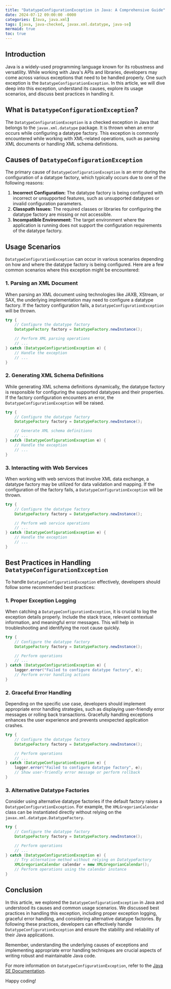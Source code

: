 ```yaml
---
title: "DatatypeConfigurationException in Java: A Comprehensive Guide"
date: 2024-07-12 09:00:00 -0000
categories: [Java, java.xml]
tags: [java, java-checked, javax.xml.datatype, java-se]
mermaid: true
toc: true
---
```



## Introduction
Java is a widely-used programming language known for its robustness and versatility. While working with Java's APIs and libraries, developers may come across various exceptions that need to be handled properly. One such exception is the `DatatypeConfigurationException`. In this article, we will dive deep into this exception, understand its causes, explore its usage scenarios, and discuss best practices in handling it.

## What is `DatatypeConfigurationException`?
The `DatatypeConfigurationException` is a checked exception in Java that belongs to the `javax.xml.datatype` package. It is thrown when an error occurs while configuring a datatype factory. This exception is commonly encountered while working with XML-related operations, such as parsing XML documents or handling XML schema definitions.

## Causes of `DatatypeConfigurationException`
The primary cause of `DatatypeConfigurationException` is an error during the configuration of a datatype factory, which typically occurs due to one of the following reasons:
1. **Incorrect Configuration:** The datatype factory is being configured with incorrect or unsupported features, such as unsupported datatypes or invalid configuration parameters.
2. **Classpath Issues:** The required classes or libraries for configuring the datatype factory are missing or not accessible.
3. **Incompatible Environment:** The target environment where the application is running does not support the configuration requirements of the datatype factory.

## Usage Scenarios
`DatatypeConfigurationException` can occur in various scenarios depending on how and where the datatype factory is being configured. Here are a few common scenarios where this exception might be encountered:

### 1. Parsing an XML Document
When parsing an XML document using technologies like JAXB, XStream, or SAX, the underlying implementation may need to configure a datatype factory. If the factory configuration fails, a `DatatypeConfigurationException` will be thrown.

```java
try {
    // Configure the datatype factory
    DatatypeFactory factory = DatatypeFactory.newInstance();

    // Perform XML parsing operations
    // ...
} catch (DatatypeConfigurationException e) {
    // Handle the exception
    // ...
}
```

### 2. Generating XML Schema Definitions
While generating XML schema definitions dynamically, the datatype factory is responsible for configuring the supported datatypes and their properties. If the factory configuration encounters an error, the `DatatypeConfigurationException` will be raised.

```java
try {
    // Configure the datatype factory
    DatatypeFactory factory = DatatypeFactory.newInstance();

    // Generate XML schema definitions
    // ...
} catch (DatatypeConfigurationException e) {
    // Handle the exception
    // ...
}
```

### 3. Interacting with Web Services
When working with web services that involve XML data exchange, a datatype factory may be utilized for data validation and mapping. If the configuration of the factory fails, a `DatatypeConfigurationException` will be thrown.

```java
try {
    // Configure the datatype factory
    DatatypeFactory factory = DatatypeFactory.newInstance();

    // Perform web service operations
    // ...
} catch (DatatypeConfigurationException e) {
    // Handle the exception
    // ...
}
```

## Best Practices in Handling `DatatypeConfigurationException`
To handle `DatatypeConfigurationException` effectively, developers should follow some recommended best practices:

### 1. Proper Exception Logging
When catching a `DatatypeConfigurationException`, it is crucial to log the exception details properly. Include the stack trace, relevant contextual information, and meaningful error messages. This will help in troubleshooting and identifying the root cause quickly.

```java
try {
    // Configure the datatype factory
    DatatypeFactory factory = DatatypeFactory.newInstance();

    // Perform operations
    // ...
} catch (DatatypeConfigurationException e) {
    logger.error("Failed to configure datatype factory", e);
    // Perform error handling actions
}
```

### 2. Graceful Error Handling
Depending on the specific use case, developers should implement appropriate error handling strategies, such as displaying user-friendly error messages or rolling back transactions. Gracefully handling exceptions enhances the user experience and prevents unexpected application crashes.

```java
try {
    // Configure the datatype factory
    DatatypeFactory factory = DatatypeFactory.newInstance();

    // Perform operations
    // ...
} catch (DatatypeConfigurationException e) {
    logger.error("Failed to configure datatype factory", e);
    // Show user-friendly error message or perform rollback
}
```

### 3. Alternative Datatype Factories
Consider using alternative datatype factories if the default factory raises a `DatatypeConfigurationException`. For example, the `XMLGregorianCalendar` class can be instantiated directly without relying on the `javax.xml.datatype.DatatypeFactory`.

```java
try {
    // Configure the datatype factory
    DatatypeFactory factory = DatatypeFactory.newInstance();

    // Perform operations
    // ...
} catch (DatatypeConfigurationException e) {
    // Try alternative method without relying on DatatypeFactory
    XMLGregorianCalendar calendar = new XMLGregorianCalendar();
    // Perform operations using the calendar instance
}
```

## Conclusion
In this article, we explored the `DatatypeConfigurationException` in Java and understood its causes and common usage scenarios. We discussed best practices in handling this exception, including proper exception logging, graceful error handling, and considering alternative datatype factories. By following these practices, developers can effectively handle `DatatypeConfigurationException` and ensure the stability and reliability of their Java applications.

Remember, understanding the underlying causes of exceptions and implementing appropriate error handling techniques are crucial aspects of writing robust and maintainable Java code.

For more information on `DatatypeConfigurationException`, refer to the [Java SE Documentation](https://docs.oracle.com/en/java/javase/reference/api/javax/xml/datatype/DatatypeConfigurationException.html).

Happy coding!

